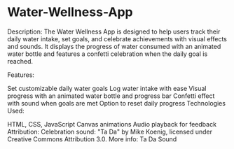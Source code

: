 # Water-Wellness-App

Description:
The Water Wellness App is designed to help users track their daily water intake, set goals, and celebrate achievements with visual effects and sounds. It displays the progress of water consumed with an animated water bottle and features a confetti celebration when the daily goal is reached.

Features:

Set customizable daily water goals
Log water intake with ease
Visual progress with an animated water bottle and progress bar
Confetti effect with sound when goals are met
Option to reset daily progress
Technologies Used:

HTML, CSS, JavaScript
Canvas animations
Audio playback for feedback
Attribution:
Celebration sound: "Ta Da" by Mike Koenig, licensed under Creative Commons Attribution 3.0. More info: Ta Da Sound
